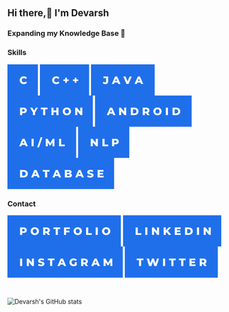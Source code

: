 
## Hi there,👋 I'm Devarsh <br>
### Expanding my Knowledge Base 🧠

<!-- 
<h3 align="left">Projects</h3>

[![Readme Card](https://github-readme-stats.vercel.app/api/pin/?username=devarshukani&repo=MyLib_Android&theme=github_dark&show_icons=true)](https://github.com/devarshukani/MyLib_Android)  [![Readme Card](https://github-readme-stats.vercel.app/api/pin/?username=devarshukani&repo=MyLib_Admin_Panel&theme=github_dark&show_icons=true)](https://github.com/devarshukani/MyLib_Admin_Panel)  [![Readme Card](https://github-readme-stats.vercel.app/api/pin/?username=devarshukani&repo=MyLib_Admin_Panel&theme=github_dark&show_icons=true)](https://github.com/devarshukani/MyLib_Admin_Panel) -->


<h3 align="left">Skills</h3>

<a href="#" target="blank"><img align="center" src="https://github.com/devarshukani/devarshukani/blob/master/c.svg" alt="devarshukani"/></a>
<a href="#" target="blank"><img align="center" src="https://github.com/devarshukani/devarshukani/blob/master/c%2B%2B.svg" alt="devarshukani"/></a>
<a href="#" target="blank"><img align="center" src="https://github.com/devarshukani/devarshukani/blob/master/java.svg" alt="devarshukani"/></a>
<a href="#" target="blank"><img align="center" src="https://github.com/devarshukani/devarshukani/blob/master/python.svg" alt="devarshukani"/></a>
<a href="#" target="blank"><img align="center" src="https://github.com/devarshukani/devarshukani/blob/master/android.svg" alt="devarshukani"/></a>
<a href="#" target="blank"><img align="center" src="https://github.com/devarshukani/devarshukani/blob/master/ai_ml.svg" alt="devarshukani"/></a>
<a href="#" target="blank"><img align="center" src="https://github.com/devarshukani/devarshukani/blob/master/nlp.svg" alt="devarshukani"/></a>
<a href="#" target="blank"><img align="center" src="https://github.com/devarshukani/devarshukani/blob/master/database.svg" alt="devarshukani"/></a>

<h3 align="left">Contact</h3>

<a href="https://devarshukani.github.io" target="blank"><img align="center" src="https://github.com/devarshukani/devarshukani/blob/master/portfolio.svg" alt="devarshukani"/></a>
<a href="https://linkedin.com/in/devarshukani" target="blank"><img align="center" src="https://github.com/devarshukani/devarshukani/blob/master/linkedin.svg" alt="devarshukani"/></a>
<a href="https://instagram.com/devarshukani" target="blank"><img align="center" src="https://github.com/devarshukani/devarshukani/blob/master/instagram.svg" alt="devarshukani"/></a>
<a href="https://twitter.com/devarshukani" target="blank"><img align="center" src="https://github.com/devarshukani/devarshukani/blob/master/twitter.svg" alt="devarshukani"/></a>

<br />

![Devarsh's GitHub stats](https://github-readme-stats.vercel.app/api?username=devarshukani&theme=github_dark&show_icons=true&count_private=true)

